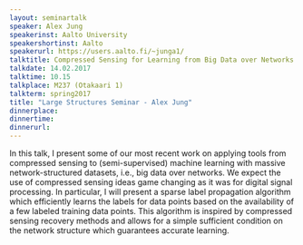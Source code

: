```yaml
---
layout: seminartalk
speaker: Alex Jung
speakerinst: Aalto University
speakershortinst: Aalto
speakerurl: https://users.aalto.fi/~junga1/
talktitle: Compressed Sensing for Learning from Big Data over Networks 
talkdate: 14.02.2017
talktime: 10.15
talkplace: M237 (Otakaari 1)
talkterm: spring2017
title: "Large Structures Seminar - Alex Jung"
dinnerplace: 
dinnertime: 
dinnerurl: 
---
```

In this talk, I present some of our most recent work on applying tools from compressed sensing to (semi-supervised) machine learning with massive network-structured datasets, i.e., big data over networks. We expect the use of compressed sensing ideas game changing as it was for digital signal processing. In particular, I will present a sparse label propagation algorithm which efficiently learns the labels for data points based on the availability of a few labeled training data points. This algorithm is inspired by compressed sensing recovery methods and allows for
a simple sufficient condition on the network structure which guarantees accurate learning. 
